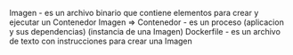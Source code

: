 Imagen               - es un archivo binario que contiene elementos para crear y ejecutar un Contenedor
Imagen => Contenedor - es un proceso (aplicacion y sus dependencias) (instancia de una Imagen)
Dockerfile           - es un archivo de texto con instrucciones para crear una Imagen 